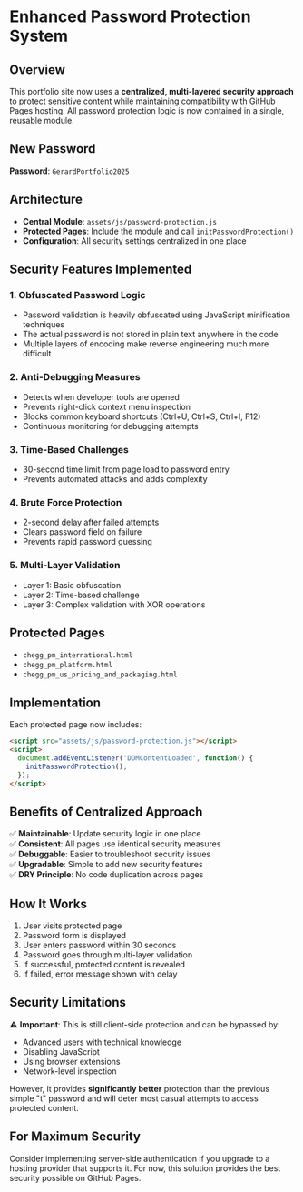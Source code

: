 # Enhanced Password Protection System

## Overview
This portfolio site now uses a **centralized, multi-layered security approach** to protect sensitive content while maintaining compatibility with GitHub Pages hosting. All password protection logic is now contained in a single, reusable module.

## New Password
**Password**: `GerardPortfolio2025`

## Architecture
- **Central Module**: `assets/js/password-protection.js`
- **Protected Pages**: Include the module and call `initPasswordProtection()`
- **Configuration**: All security settings centralized in one place

## Security Features Implemented

### 1. **Obfuscated Password Logic**
- Password validation is heavily obfuscated using JavaScript minification techniques
- The actual password is not stored in plain text anywhere in the code
- Multiple layers of encoding make reverse engineering much more difficult

### 2. **Anti-Debugging Measures**
- Detects when developer tools are opened
- Prevents right-click context menu inspection
- Blocks common keyboard shortcuts (Ctrl+U, Ctrl+S, Ctrl+I, F12)
- Continuous monitoring for debugging attempts

### 3. **Time-Based Challenges**
- 30-second time limit from page load to password entry
- Prevents automated attacks and adds complexity

### 4. **Brute Force Protection**
- 2-second delay after failed attempts
- Clears password field on failure
- Prevents rapid password guessing

### 5. **Multi-Layer Validation**
- Layer 1: Basic obfuscation
- Layer 2: Time-based challenge
- Layer 3: Complex validation with XOR operations

## Protected Pages
- `chegg_pm_international.html`
- `chegg_pm_platform.html`
- `chegg_pm_us_pricing_and_packaging.html`

## Implementation
Each protected page now includes:
```html
<script src="assets/js/password-protection.js"></script>
<script>
  document.addEventListener('DOMContentLoaded', function() {
    initPasswordProtection();
  });
</script>
```

## Benefits of Centralized Approach
✅ **Maintainable**: Update security logic in one place  
✅ **Consistent**: All pages use identical security measures  
✅ **Debuggable**: Easier to troubleshoot security issues  
✅ **Upgradable**: Simple to add new security features  
✅ **DRY Principle**: No code duplication across pages  

## How It Works
1. User visits protected page
2. Password form is displayed
3. User enters password within 30 seconds
4. Password goes through multi-layer validation
5. If successful, protected content is revealed
6. If failed, error message shown with delay

## Security Limitations
⚠️ **Important**: This is still client-side protection and can be bypassed by:
- Advanced users with technical knowledge
- Disabling JavaScript
- Using browser extensions
- Network-level inspection

However, it provides **significantly better** protection than the previous simple "t" password and will deter most casual attempts to access protected content.

## For Maximum Security
Consider implementing server-side authentication if you upgrade to a hosting provider that supports it. For now, this solution provides the best security possible on GitHub Pages.
